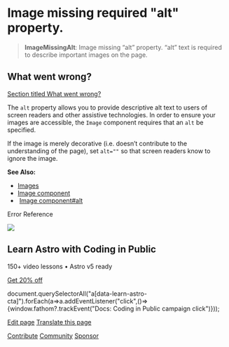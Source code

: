 Image missing required "alt" property.
======================================

> **ImageMissingAlt**: Image missing “alt” property. “alt” text is required to describe important images on the page.

What went wrong?
----------------

[Section titled What went wrong?](#what-went-wrong)

The `alt` property allows you to provide descriptive alt text to users of screen readers and other assistive technologies. In order to ensure your images are accessible, the `Image` component requires that an `alt` be specified.

If the image is merely decorative (i.e. doesn’t contribute to the understanding of the page), set `alt=""` so that screen readers know to ignore the image.

**See Also:**

*   [Images](/en/guides/images/)
*   [Image component](/en/reference/modules/astro-assets/#image-)
*    [Image component#alt](/en/reference/modules/astro-assets/#alt-required)

Error Reference

![](/_astro/CodingInPublic.DpaYu7Qd_5sx41.webp)

Learn Astro with **Coding in Public**
-------------------------------------

150+ video lessons • Astro v5 ready

[Get 20% off](https://learnastro.dev?code=ASTRO_PROMO)

document.querySelectorAll("a\[data-learn-astro-cta\]").forEach(a=>a.addEventListener("click",()=>{window.fathom?.trackEvent("Docs: Coding in Public campaign click")}));

[Edit page](https://github.com/withastro/astro/blob/main/packages/astro/src/core/errors/errors-data.ts) [Translate this page](https://contribute.docs.astro.build/guides/i18n/)

[Contribute](/en/contribute/) [Community](https://astro.build/chat) [Sponsor](https://opencollective.com/astrodotbuild)
